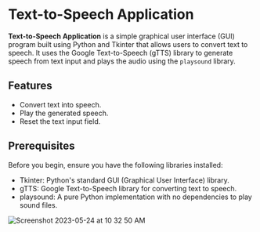 # Text-to-Speech Application

**Text-to-Speech Application** is a simple graphical user interface (GUI) program built using Python and Tkinter that allows users to convert text to speech. It uses the Google Text-to-Speech (gTTS) library to generate speech from text input and plays the audio using the `playsound` library.

## Features

- Convert text into speech.
- Play the generated speech.
- Reset the text input field.

## Prerequisites

Before you begin, ensure you have the following libraries installed:

- Tkinter: Python's standard GUI (Graphical User Interface) library.
- gTTS: Google Text-to-Speech library for converting text to speech.
- playsound: A pure Python implementation with no dependencies to play sound files.

![Screenshot 2023-05-24 at 10 32 50 AM](https://github.com/muhasina-sinu/Text_to_speech/assets/121364702/1605306d-9d95-4e8b-97da-4fb102650aa9)

